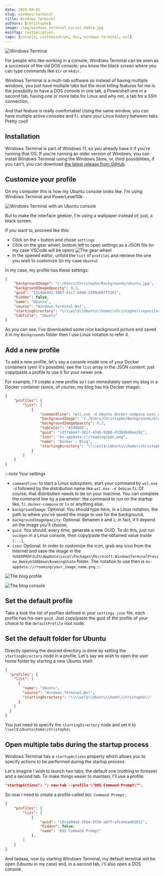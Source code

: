 ```yaml
---
date: 2024-04-01
slug: windows-terminal
title: Windows Terminal
authors: [christophe]
image: /img/windows_terminal_social_media.jpg
mainTag: customization
tags: [console, customization, dos, windows terminal, wsl]
---
```

<!-- cspell:ignore wekyb,bbwe,xmens -->
![Windows Terminal](/img/windows_terminal_banner.jpg)

For people who like working in a console, Windows Terminal can be seen as a successor of the old DOS console; you know the *black screen* where you can type commands like `dir` or `mkdir`.

Windows Terminal is a multi-tab software so instead of having multiple windows, you just have multiple tabs but the most killing features for me is the possibility to have a DOS console in one tab, a Powershell one in a second tab, having one or more tabs for Linux and why not, a tab for a SSH connection.

And that feature is really comfortable! Using the same window, you can have multiple active consoles and f.i. share your Linux history between tabs. Pretty cool!

<!-- truncate -->

## Installation

Windows Terminal is part of Windows 11, so you already have it if you're running that OS. If you're running an older version of Windows, you can install Windows Terminal using the Windows Store, or, third possibilities, if you can't, you can download [the latest release from GitHub](https://github.com/microsoft/terminal/releases).

## Customize your profile

On my computer this is how my Ubuntu console looks like. I'm using Windows Terminal and <Link to="/blog/powerlevel10k_sandbox">PowerLevel10k</Link>:

![Windows Terminal with an Ubuntu console](./images/windows_terminal.png)

But to make the interface geekier, I'm using a wallpaper instead of, just, a black screen.

If you want to, proceed like this:

* Click on the `+` button and chose `settings`
* Click on the gear wheel, bottom left to open settings as a JSON file (in my case VSCode will be open)
    ![The gear wheel](./images/gear.png)
* In the opened editor, unfold the `list` of `profiles` and retrieve the one you wish to customize (in my case `Ubuntu`)

In my case, my profile has these settings:

<Snippet filename="settings.json">

```json
{
    "backgroundImage": "c:/Users/Christophe/Backgrounds/ubuntu.jpg",
    "backgroundImageOpacity": 0.3,
    "guid": "{2c4de342-38b7-51cf-b940-2309a097f518}",
    "hidden": false,
    "name": "Ubuntu",
    "source": "Windows.Terminal.Wsl",
    "startingDirectory": "\\\\wsl$\\Ubuntu\\home\\christophe\\repositories",
    "tabTitle": "Ubuntu"
}
```

</Snippet>

As you can see, I've downloaded some nice background picture and saved it in my `Backgrounds` folder then I use Linux notation to refer it.

## Add a new profile

To add a new profile, let's say a console inside one of your Docker containers (yes! it's possible), see the `list` array in the JSON content: just copy/paste a profile to use it for your newer one.

For example, I'll create a new profile so I can immediately open my blog in a Docker container (since, of course, my blog has his Docker image):

<Snippet filename="settings.json">

```json
{
    "profiles": {
        "list": [
            {
                "commandline": "wsl.exe -d Ubuntu docker-compose exec docusaurus /bin/sh",
                "backgroundImage": "c:/Users/Christophe/Backgrounds/blog.jpg",
                "backgroundImageOpacity": 0.3,
                "tabColor": "#2496ED",
                "guid": "{d77a8e47-3017-4745-9300-d338d849ee20}",
                "icon": "ms-appdata:///roaming/pen.png",
                "name": "Docker - Blog",
                "startingDirectory": "\\\\wsl$\\Ubuntu\\home\\christophe\\repositories\\blog"
            }
        ]
    }
}
```

</Snippet>

:::note Your settings

* `commandline`: to start a Linux subsystem, start your command by `wsl.exe -d` followed by the distribution name like `wsl.exe -d Debian` f.i. Of course, that distribution needs to be on your machine. You can complete the command line by a parameter: the command to run on the startup like, f.i. `docker-compose` or `ls` or anything else.
* `backgroundImage`: Optional. You should type here, in a Linux notation, the path to where you've saved the image to use for the background,
* `backgroundImageOpacity`: Optional. Between `0` and `1`; in fact, it'll depend on the image you'll choose,
* `guid`: You should, every time, generate a new GUID. To do this, just run `uuidgen` in a Linux console, then copy/paste the obtained value inside `{...}`,
* `ìcon`: Optional. In order to customize the icon, grab any icon from the Internet and save the image in the `%USERPROFILE%\AppData\Local\Packages\Microsoft.WindowsTerminalPreview_8wekyb3d8bbwe\RoamingState` folder. The notation to use then is `ms-appdata:///roaming/your_image_name.png`
:::

![The blog profile](./images/blog.png)

![The blog console](./images/blog_opened.png)

## Set the default profile

Take a look the list of profiles defined in your `settings.json` file, each profile has his own `guid`. Just copy/paste the guid of the profile of your choice to the `defaultProfile` root node.

## Set the default folder for Ubuntu

Directly opening the desired directory is done by setting the `startingDirectory` node in a profile. Let's say we wish to open the user home folder by starting a new Ubuntu shell:

<Snippet filename="settings.json">

```json
{
  "profiles": {
    "list": [
      {
        "name": "Ubuntu",
        "source": "Windows.Terminal.Wsl",
        "startingDirectory": "\\\\wsl$\\Ubuntu\\home\\christophe\\"
      }
    ]
  }
}
```

</Snippet>

You just need to specify the `startingDirectory` node and set it to `\\wsl$\Ubuntu\home\christophe\`

## Open multiple tabs during the startup process

Windows Terminal has a `startupActions` property which allows you to specify actions to be performed during the startup process.

Let's imagine I wish to launch two tabs; the default one (nothing to foresee) and a second tab. To make things easier to maintain, I'll use a profile:

<Snippet filename="settings.json">

```json
"startupActions": "; new-tab --profile \"DOS Command Prompt\"",
```

</Snippet>

So now I need to create a profile called `DOS Command Prompt` :

<Snippet filename="settings.json">

```json
{
    "profiles": {
        "list": [
            {
                "guid": "{0caa0dad-35be-5f56-a8ff-afceeeaa6101}",
                "hidden": false,
                "name": "DOS Command Prompt"
            },
        ]
    }
}
```

</Snippet>

And tadaaa, now by starting Windows Terminal, my default terminal will be open (Ubuntu in my case) and, in a second tab, I'll also open a DOS console.
